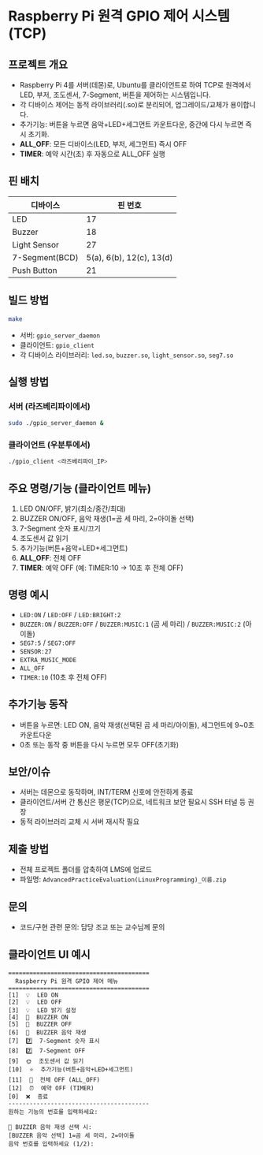 # Raspberry Pi 원격 GPIO 제어 시스템 (TCP)

## 프로젝트 개요
- Raspberry Pi 4를 서버(데몬)로, Ubuntu를 클라이언트로 하여 TCP로 원격에서 LED, 부저, 조도센서, 7-Segment, 버튼을 제어하는 시스템입니다.
- 각 디바이스 제어는 동적 라이브러리(.so)로 분리되어, 업그레이드/교체가 용이합니다.
- 추가기능: 버튼을 누르면 음악+LED+세그먼트 카운트다운, 중간에 다시 누르면 즉시 초기화.
- **ALL_OFF**: 모든 디바이스(LED, 부저, 세그먼트) 즉시 OFF
- **TIMER**: 예약 시간(초) 후 자동으로 ALL_OFF 실행

## 핀 배치
| 디바이스      | 핀 번호         |
|---------------|----------------|
| LED           | 17             |
| Buzzer        | 18             |
| Light Sensor  | 27             |
| 7-Segment(BCD)| 5(a), 6(b), 12(c), 13(d) |
| Push Button   | 21             |

## 빌드 방법
```sh
make
```
- 서버: `gpio_server_daemon`
- 클라이언트: `gpio_client`
- 각 디바이스 라이브러리: `led.so`, `buzzer.so`, `light_sensor.so`, `seg7.so`

## 실행 방법
### 서버 (라즈베리파이에서)
```sh
sudo ./gpio_server_daemon &
```

### 클라이언트 (우분투에서)
```sh
./gpio_client <라즈베리파이_IP>
```

## 주요 명령/기능 (클라이언트 메뉴)
1. LED ON/OFF, 밝기(최소/중간/최대)
2. BUZZER ON/OFF, 음악 재생(1=곰 세 마리, 2=아이돌 선택)
3. 7-Segment 숫자 표시/끄기
4. 조도센서 값 읽기
5. 추가기능(버튼+음악+LED+세그먼트)
6. **ALL_OFF**: 전체 OFF
7. **TIMER**: 예약 OFF (예: TIMER:10 → 10초 후 전체 OFF)

## 명령 예시
- `LED:ON` / `LED:OFF` / `LED:BRIGHT:2`
- `BUZZER:ON` / `BUZZER:OFF` / `BUZZER:MUSIC:1` (곰 세 마리) / `BUZZER:MUSIC:2` (아이돌)
- `SEG7:5` / `SEG7:OFF`
- `SENSOR:27`
- `EXTRA_MUSIC_MODE`
- `ALL_OFF`
- `TIMER:10` (10초 후 전체 OFF)

## 추가기능 동작
- 버튼을 누르면: LED ON, 음악 재생(선택된 곰 세 마리/아이돌), 세그먼트에 9~0초 카운트다운
- 0초 또는 동작 중 버튼을 다시 누르면 모두 OFF(초기화)

## 보안/이슈
- 서버는 데몬으로 동작하며, INT/TERM 신호에 안전하게 종료
- 클라이언트/서버 간 통신은 평문(TCP)으로, 네트워크 보안 필요시 SSH 터널 등 권장
- 동적 라이브러리 교체 시 서버 재시작 필요

## 제출 방법
- 전체 프로젝트 폴더를 압축하여 LMS에 업로드
- 파일명: `AdvancedPracticeEvaluation(LinuxProgramming)_이름.zip`

## 문의
- 코드/구현 관련 문의: 담당 조교 또는 교수님께 문의 

## 클라이언트 UI 예시

```
========================================
  Raspberry Pi 원격 GPIO 제어 메뉴  
========================================
[1]  💡  LED ON
[2]  💡  LED OFF
[3]  💡  LED 밝기 설정
[4]  🔔  BUZZER ON
[5]  🔕  BUZZER OFF
[6]  🎵  BUZZER 음악 재생
[7]  7️⃣  7-Segment 숫자 표시
[8]  7️⃣  7-Segment OFF
[9]  🌞  조도센서 값 읽기
[10]  ⭐  추가기능(버튼+음악+LED+세그먼트)
[11]  🚨  전체 OFF (ALL_OFF)
[12]  ⏰  예약 OFF (TIMER)
[0]  ❌  종료
----------------------------------------
원하는 기능의 번호를 입력하세요: 

🎵 BUZZER 음악 재생 선택 시:
[BUZZER 음악 선택] 1=곰 세 마리, 2=아이돌
음악 번호를 입력하세요 (1/2): 